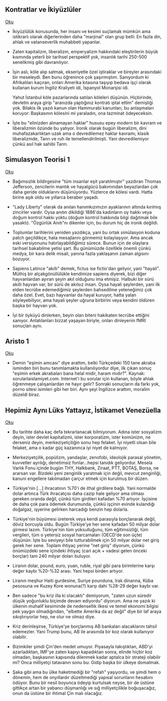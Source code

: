 ## Kontratlar ve İkiyüzlüler

[Oku](https://fularsizentellik.com/journal/2017/10/25/kontrat-ve-hipokrasi)

* İkiyüzlülük konusunda, her insanı ve kesimi suçlamak mümkün ama istikrarlı
  olarak diğerlerinden daha "marjinal" olan grup belli: En fazla din, ahlak
  ve vatanseverlik muhabbeti yapanlar.

* Zaten kapitalizm, liberalizm, emperyalizm hakkındaki eleştirilerin büyük
  kısmında yeterli bir tarihsel perspektif yok, insanlık tarihi 250-500
  senelikmiş gibi davranılıyor.

* İşin aslı, köle alıp satmak, ekseriyetle özel iştiraklar ve bireyler
  arasındaki bir meseleydi. Ben bunu öğrenince çok şaşırmıştım. Sanıyordum ki
  Afrikalıları kaçıran, onları Amerika kıtasına taşıyıp bedava işçi olarak
  kullanan kurum İngiliz Kraliyeti idi, İspanyol Monarşisi idi.

  Yahut İstanbul köle pazarlarında satılan köleleri düşünün. Hiçbirinde,
  devletin araya girip "aranızda yaptığınız kontratı iptal ettim" demişliği
  yok. Bilakis ilk yazılı kanun olan Hammurabi kanunları, bu anlaşmaları
  koruyor: Başkasının kölesini mi yaraladın, ona tazminat ödeyeceksin.

* İşte bu "elinizden alınamayan haklar" hususu epey modern bir kavram ve
  liberalizmin özünde bu yatıyor. İronik olarak bugün liberalizm, dini
  muhafazakarlıktan uzak ama o devredilemez haklar kavramı, klasik
  liberalizmde, Tanrı ve ruh ile temellendirilmişti. Yani devredilemiyor
  çünkü asıl hak sahibi Tanrı.


## Simulasyon Teorisi 1

[Oku](https://fularsizentellik.com/journal/2017/11/19/simulasyon-teorisi-1)

* Bağımsızlık bildirgesine "tüm insanlar eşit yaratılmıştır" yazdıran Thomas
  Jefferson, zencilerin mantık ve hayalgücü bakımından beyazlardan çok daha
  geride olduklarını düşünüyordu. Yüzlerce de kölesi vardı. Hatta birine aşık
  oldu ve yıllarca beraber yaşadı.

* "Lady Liberty" olarak da anılan hanımkızımızın ayaklarının altında kırılmış
  zincirler vardır. Oysa anıtın dikildiği 1886'da kadınların oy hakkı veya
  doğum kontrol hakkı yoktu (doğum kontrol hakkında bilgi dağıtmak bile
  yasaktı). "Özgürlük Anıtı"nı dikenler için, bu durum hiç de ironik değildi.

* Toplumlar tarihlerini yeniden yazdıkça, yani bu ortak simülasyon koduna patch
  geçildikçe, hata mesajlarını görmemiz kolaylaşıyor. Ama ancak eski
  versiyonunu hatırlayabildiğimiz sürece. Bunun için de olaylara tarihsel
  bakabilme yetisi şart. Bu günümüzde özellikle önemli çünkü medya, bir kara
  delik misali, yanına fazla yaklaşanın zaman algısını bozuyor.

* Sapiens Latince "akıllı" demek, fictus ise fictio'dan geliyor, yani "hayali".
  Müthiş bir alçakgönüllülükle kendimize sapiens diyerek, bizi diğer
  hayvanlardan ayıran şeyin akıl olduğunu ima etmişiz. Halbuki bir sürü akıllı
  hayvan var, bir sürü de akılsız insan. Oysa hayali şeylerden, yani ilk elden
  tecrübe edemediğimiz şeylerden bahsedilme yeteneğimiz çok daha özel. Evet,
  bazı hayvanlar da hayal kuruyor, hatta yalan söyleyebiliyor, ama hayali
  şeyler uğruna birbirini veya kendini öldüren başka bir hayvan yok.

* İyi bir öyküyü dinlerken, beyin olan biteni hakikaten tecrübe ettiğini
  sanıyor. Anlatılanları bizzat yaşayan biriyle, onları dinleyenin fMRI
  sonuçları aynı.


## Aristo 1

[Oku](https://fularsizentellik.com/felsefeninoykusu/2017/2/6/aristo)

* Demin "eşimin amcası" diye arattım, belki Türkçedeki 150 tane akraba isminden
  biri bunu tanımlamakta kullanılıyordur diye, ilk çıkan sonuç "eşimin erkek
  akrabaları bana helal midir, haram mıdır?". Kaynak: sorularlaislamiyet.com.
  Internet'i bu sorular için kullanan, böyle ahlak öğrenmeye çalışanlardan ne
  hayır gelir? Sonraki sonuçların da farkı yok, porno sitesi isimleri gibi her
  biri. Aynı şeyi İngilizce arattım, moralim düzeldi biraz.


## Hepimiz Aynı Lüks Yattayız, İstikamet Venezüella

[Oku](https://fularsizentellik.com/journal/2018/8/11/kriz)

* Bu tarihte daha kaç defa tekrarlanacak bilmiyorum. Adına ister sosyalizm
  deyin, ister devlet kapitalizmi, ister korporatizm, ister komünizm, ne
  derseniz deyin, merkeziyetçiliğin sonu hep felaket. İyi niyetli olsan bile
  felaket, ama o kadar güç kazanınca iyi niyet de kalmıyor.

* Merkeziyetçilik, popülizm, yandaşlar, zenofobi, ideolojik parasal yönetim,
  kuvvetler ayrılığı, denetimsiz fonlar...hepsi tanıdık geliyordur. Mesela
  Varlık Fonu içinde bugün THY, Halkbank, Ziraat, PTT, BOTAŞ, Borsa, ne ararsan
  var. Bizdeki yeni zenginlik yaratmak için değil, mevcut zenginliği, kanuni
  engellere takılmadan çarçur etmek için kurulmuş bir düzen.

* Türkiye'nin [...] ihracatının %70'i de ithal girdilere bağlı. Yani normalde
  dolar artınca Türk ihracatçısı daha cazip hale geliyor ama olması gereken
  oranda değil, çünkü tüm girdileri kafadan %70 artıyor. İşçisine de daha çok
  para ödemek durumunda, çünkü işçinin evinde kulandığı doğalgaz, işyerine
  gelirken harcadığı benzin hep dolarla.

* Türkiye'nin büyümesi üreterek veya kendi parasıyla borçlanarak değil, döviz
  borcuyla oldu. Bugün Türkiye'ye her sene kafadan 50 milyar dolar girmesi
  lazım. Türkiye'nin tüm yoksulluğunu, tüm eğitimsizliği, tüm vergileri, tüm
  o yetersiz sosyal harcamaları (OECD'de son üçte) düşünün: İşte bu seviyeyi
  bile tutturabilmek için 50 milyar dolar net giriş gerek her sene. Toplam
  ihtiyaç yerine "net giriş" diyorum, çünkü önümüzdeki sene içindeki ihtiyaç
  (cari açık + vadesi gelen önceki borçlar) tam 240 milyar doları buluyor.

* Liranın dolar, pound, euro, yuan, ruble, riyal gibi para birimlerine karşı
  değer kaybı %20-%32 arası. Yani hepsi birden artıyor.

* Liranın meşhur Haiti gurdesine, Suriye pounduna, Irak dinarına, Küba pesosuna
  ve Kuzey Kore wonuna(?) karşı dahi %28-29 değer kaybı var.

* Ben sadece "bu kriz illa ki olacaktı" demiyorum, "zaten uzun süredir düşük
  yoğunluklu biçimde devam ediyordu" diyorum. Ama ne yazık ki ülkenin muhalif
  kesiminde de nedensellik ilkesi ve temel ekonomi bilgisi pek yaygın
  olmadığından, "elbette Amerika da az değil" diye bir laf araya
  sıkıştırıyorlar hep, ne olur ne olmaz diye.

* Kriz derinleşirse, Türkiye'ye borçlanmış AB bankaları alacaklarını tahsil
  edemezler. Yani Trump bunu, AB ile arasında bir koz olarak kullanıyor
  olabilir.

* Bizimkiler şimdi Çin'den medet umuyor. Piyasayla takıştıktan, ABD'yi
  azarladıktan, IMF'ye zaten kapıyı kapadıktan sonra, elinde hiçbir koz
  olmadan, başkasının kapısında dilenmek kadar aptalca bir strateji olabilir
  mi? Onca milliyetçi tatavanın sonu bu: Gidip başka bir ülkeye domalmak.

* Şaka gibi ama bu ülke haketmediği bir "refah" yaşıyordu, ve şimdi hem
  o dönemin, hem de onyıllardır düzeltmediği yapısal sorunların hesabını
  ödüyor. Bunu bir nesil boyunca ödeyip kurtulsak neyse, bir de üstüne gittikçe
  artan bir yabancı düşmanlığı ve sığ milliyetçilikle boğuşacağız, onun da
  üstüne bir ihtimal Çin malı olacağız.
